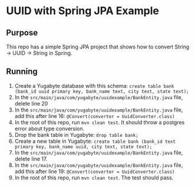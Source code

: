 # UUID with Spring JPA Example

## Purpose

This repo has a simple Spring JPA project that shows how to convert String -> UUID -> String in Spring.

## Running

 1. Create a Yugabyte database with this schema: `create table bank (bank_id uuid primary key, bank_name text, city text, state text);`
 1. In the `src/main/java/com/yugabyte/uuidexample/BankEntity.java` file, delete line 20
 1. In the `src/main/java/com/yugabyte/uuidexample/BankEntity.java` file, add this after line 16: `@Convert(converter = UuidConverter.class)`
 1. In the root of this repo, run `mvn clean test`. It should throw a postgres error about type conversion.
 1. Drop the bank table in Yugabyte: `drop table bank;`
 1. Create a new table in Yugabyte: `create table bank (bank_id text primary key, bank_name uuid, city text, state text);`
 1. In the `src/main/java/com/yugabyte/uuidexample/BankEntity.java` file, delete line 17.
 1. In the `src/main/java/com/yugabyte/uuidexample/BankEntity.java` file, add this after line 19: `@Convert(converter = UuidConverter.class)`
 1. In the root of this repo, run `mvn clean test`. The test should pass.
